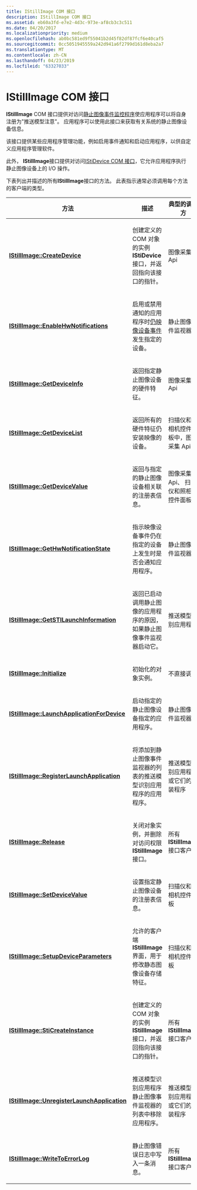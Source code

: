```yaml
---
title: IStillImage COM 接口
description: IStillImage COM 接口
ms.assetid: eb60a3fd-e7e2-4d3c-973e-af8cb3c3c511
ms.date: 04/20/2017
ms.localizationpriority: medium
ms.openlocfilehash: ab0bc581ed9f55041b2d45f82df87fcf6e40caf5
ms.sourcegitcommit: 0cc5051945559a242d941a6f2799d161d8eba2a7
ms.translationtype: MT
ms.contentlocale: zh-CN
ms.lasthandoff: 04/23/2019
ms.locfileid: "63327033"
---
```

# <a name="istillimage-com-interface"></a>IStillImage COM 接口





**IStillImage** COM 接口提供对访问[静止图像事件监控程序](overview-of-sti-components.md#ddk-still-image-event-monitor-si)使应用程序可以将自身注册为"推送模型注意"。 应用程序可以使用此接口来获取有关系统的静止图像设备信息。

该接口提供某些应用程序管理功能，例如启用事件通知和启动应用程序，以供自定义应用程序管理软件。

此外， **IStillImage**接口提供对访问[IStiDevice COM 接口](istidevice-com-interface.md)，它允许应用程序执行静止图像设备上的 I/O 操作。

下表列出并描述的所有**IStillImage**接口的方法。 此表指示通常必须调用每个方法的客户端的类型。

<table>
<colgroup>
<col width="33%" />
<col width="33%" />
<col width="33%" />
</colgroup>
<thead>
<tr class="header">
<th>方法</th>
<th>描述</th>
<th>典型的调用方</th>
</tr>
</thead>
<tbody>
<tr class="odd">
<td><p><a href="https://msdn.microsoft.com/library/windows/hardware/ff543778" data-raw-source="[&lt;strong&gt;IStillImage::CreateDevice&lt;/strong&gt;](https://msdn.microsoft.com/library/windows/hardware/ff543778)"><strong>IStillImage::CreateDevice</strong></a></p></td>
<td><p>创建定义的 COM 对象的实例<strong>IStiDevice</strong>接口，并返回指向该接口的指针。</p></td>
<td><p>图像采集 Api</p></td>
</tr>
<tr class="even">
<td><p><a href="https://msdn.microsoft.com/library/windows/hardware/ff543780" data-raw-source="[&lt;strong&gt;IStillImage::EnableHwNotifications&lt;/strong&gt;](https://msdn.microsoft.com/library/windows/hardware/ff543780)"><strong>IStillImage::EnableHwNotifications</strong></a></p></td>
<td><p>启用或禁用通知的应用程序时<a href="still-image-device-events.md" data-raw-source="[Still Image Device Events](still-image-device-events.md)">仍映像设备事件</a>发生指定的设备。</p></td>
<td><p>静止图像事件监视器</p></td>
</tr>
<tr class="odd">
<td><p><a href="https://msdn.microsoft.com/library/windows/hardware/ff543782" data-raw-source="[&lt;strong&gt;IStillImage::GetDeviceInfo&lt;/strong&gt;](https://msdn.microsoft.com/library/windows/hardware/ff543782)"><strong>IStillImage::GetDeviceInfo</strong></a></p></td>
<td><p>返回指定静止图像设备的硬件特征。</p></td>
<td><p>图像采集 Api</p></td>
</tr>
<tr class="even">
<td><p><a href="https://msdn.microsoft.com/library/windows/hardware/ff543784" data-raw-source="[&lt;strong&gt;IStillImage::GetDeviceList&lt;/strong&gt;](https://msdn.microsoft.com/library/windows/hardware/ff543784)"><strong>IStillImage::GetDeviceList</strong></a></p></td>
<td><p>返回所有的硬件特征仍安装映像的设备。</p></td>
<td><p>扫描仪和照相机控件面板中，图像采集 Api</p></td>
</tr>
<tr class="odd">
<td><p><a href="https://msdn.microsoft.com/library/windows/hardware/ff543786" data-raw-source="[&lt;strong&gt;IStillImage::GetDeviceValue&lt;/strong&gt;](https://msdn.microsoft.com/library/windows/hardware/ff543786)"><strong>IStillImage::GetDeviceValue</strong></a></p></td>
<td><p>返回与指定的静止图像设备相关联的注册表信息。</p></td>
<td><p>图像采集 Api、 扫描仪和照相机控件面板</p></td>
</tr>
<tr class="even">
<td><p><a href="https://msdn.microsoft.com/library/windows/hardware/ff543788" data-raw-source="[&lt;strong&gt;IStillImage::GetHwNotificationState&lt;/strong&gt;](https://msdn.microsoft.com/library/windows/hardware/ff543788)"><strong>IStillImage::GetHwNotificationState</strong></a></p></td>
<td><p>指示映像设备事件仍在指定的设备上发生时是否会通知应用程序。</p></td>
<td><p>静止图像事件监视器</p></td>
</tr>
<tr class="odd">
<td><p><a href="https://msdn.microsoft.com/library/windows/hardware/ff543790" data-raw-source="[&lt;strong&gt;IStillImage::GetSTILaunchInformation&lt;/strong&gt;](https://msdn.microsoft.com/library/windows/hardware/ff543790)"><strong>IStillImage::GetSTILaunchInformation</strong></a></p></td>
<td><p>返回已启动调用静止图像的应用程序的原因，如果静止图像事件监视器启动它。</p></td>
<td><p>推送模型识别应用程序</p></td>
</tr>
<tr class="even">
<td><p><a href="https://msdn.microsoft.com/library/windows/hardware/ff543793" data-raw-source="[&lt;strong&gt;IStillImage::Initialize&lt;/strong&gt;](https://msdn.microsoft.com/library/windows/hardware/ff543793)"><strong>IStillImage::Initialize</strong></a></p></td>
<td><p>初始化的对象实例。</p></td>
<td><p>不直接调用</p></td>
</tr>
<tr class="odd">
<td><p><a href="https://msdn.microsoft.com/library/windows/hardware/ff543796" data-raw-source="[&lt;strong&gt;IStillImage::LaunchApplicationForDevice&lt;/strong&gt;](https://msdn.microsoft.com/library/windows/hardware/ff543796)"><strong>IStillImage::LaunchApplicationForDevice</strong></a></p></td>
<td><p>启动指定的静止图像设备指定的应用程序。</p></td>
<td><p>静止图像事件监视器</p></td>
</tr>
<tr class="even">
<td><p><a href="https://msdn.microsoft.com/library/windows/hardware/ff543798" data-raw-source="[&lt;strong&gt;IStillImage::RegisterLaunchApplication&lt;/strong&gt;](https://msdn.microsoft.com/library/windows/hardware/ff543798)"><strong>IStillImage::RegisterLaunchApplication</strong></a></p></td>
<td><p>将添加到静止图像事件监视器的列表的推送模型识别应用程序的应用程序。</p></td>
<td><p>推送模型识别应用程序或它们的安装程序</p></td>
</tr>
<tr class="odd">
<td><p><a href="https://msdn.microsoft.com/library/windows/hardware/ff543799" data-raw-source="[&lt;strong&gt;IStillImage::Release&lt;/strong&gt;](https://msdn.microsoft.com/library/windows/hardware/ff543799)"><strong>IStillImage::Release</strong></a></p></td>
<td><p>关闭对象实例，并删除对访问权限<strong>IStillImage</strong>接口。</p></td>
<td><p>所有<strong>IStillImage</strong>接口客户端</p></td>
</tr>
<tr class="even">
<td><p><a href="https://msdn.microsoft.com/library/windows/hardware/ff543801" data-raw-source="[&lt;strong&gt;IStillImage::SetDeviceValue&lt;/strong&gt;](https://msdn.microsoft.com/library/windows/hardware/ff543801)"><strong>IStillImage::SetDeviceValue</strong></a></p></td>
<td><p>设置指定静止图像设备的注册表信息。</p></td>
<td><p>扫描仪和照相机控件面板</p></td>
</tr>
<tr class="odd">
<td><p><a href="https://msdn.microsoft.com/library/windows/hardware/ff543803" data-raw-source="[&lt;strong&gt;IStillImage::SetupDeviceParameters&lt;/strong&gt;](https://msdn.microsoft.com/library/windows/hardware/ff543803)"><strong>IStillImage::SetupDeviceParameters</strong></a></p></td>
<td><p>允许的客户端<strong>IStillImage</strong>界面，用于修改静态图像设备存储特征。</p></td>
<td><p>扫描仪和照相机控件面板</p></td>
</tr>
<tr class="even">
<td><p><a href="https://msdn.microsoft.com/library/windows/hardware/ff543804" data-raw-source="[&lt;strong&gt;IStillImage::StiCreateInstance&lt;/strong&gt;](https://msdn.microsoft.com/library/windows/hardware/ff543804)"><strong>IStillImage::StiCreateInstance</strong></a></p></td>
<td><p>创建定义的 COM 对象的实例<strong>IStillImage</strong>接口，并返回指向该接口的指针。</p></td>
<td><p>所有<strong>IStillImage</strong>接口客户端</p></td>
</tr>
<tr class="odd">
<td><p><a href="https://msdn.microsoft.com/library/windows/hardware/ff543806" data-raw-source="[&lt;strong&gt;IStillImage::UnregisterLaunchApplication&lt;/strong&gt;](https://msdn.microsoft.com/library/windows/hardware/ff543806)"><strong>IStillImage::UnregisterLaunchApplication</strong></a></p></td>
<td><p>推送模型识别应用程序静止图像事件监视器的列表中移除应用程序。</p></td>
<td><p>推送模型识别应用程序或它们的安装程序</p></td>
</tr>
<tr class="even">
<td><p><a href="https://msdn.microsoft.com/library/windows/hardware/ff543807" data-raw-source="[&lt;strong&gt;IStillImage::WriteToErrorLog&lt;/strong&gt;](https://msdn.microsoft.com/library/windows/hardware/ff543807)"><strong>IStillImage::WriteToErrorLog</strong></a></p></td>
<td><p>静止图像错误日志中写入一条消息。</p></td>
<td><p>所有<strong>IStillImage</strong>接口客户端</p></td>
</tr>
</tbody>
</table>

 

 

 




